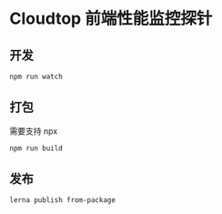 # Cloudtop 前端性能监控探针

## 开发

```bash
npm run watch
```

## 打包

需要支持 npx

```bash
npm run build
```

## 发布

```bash
lerna publish from-package
```
